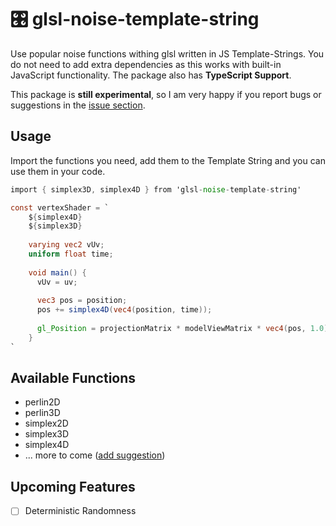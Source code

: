 # 🎛 glsl-noise-template-string

Use popular noise functions withing glsl written in JS Template-Strings. You do not need to add extra dependencies as this works with built-in JavaScript functionality. The package also has **TypeScript Support**.

This package is **still experimental**, so I am very happy if you report bugs or suggestions in the [issue section](https://github.com/s1gr1d/glsl-noise-template-string/issues).

## Usage

Import the functions you need, add them to the Template String and you can use them in your code.

```glsl
import { simplex3D, simplex4D } from 'glsl-noise-template-string'

const vertexShader = `
    ${simplex4D} 
	${simplex3D}
   
    varying vec2 vUv;
    uniform float time;
    
    void main() {
      vUv = uv;
      
      vec3 pos = position;
      pos += simplex4D(vec4(position, time));
           
      gl_Position = projectionMatrix * modelViewMatrix * vec4(pos, 1.0);
    }
`
```



## Available Functions

- perlin2D
- perlin3D
- simplex2D
- simplex3D
- simplex4D
- ... more to come ([add suggestion](https://github.com/s1gr1d/glsl-noise-template-string/issues/new))



## Upcoming Features

- [ ] Deterministic Randomness